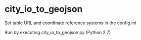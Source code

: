 # city_io_to_geojson

Set table URL and coordinate reference systems in the config.ini

Run by executing city_io_to_geojson.py (Python 2.7)
